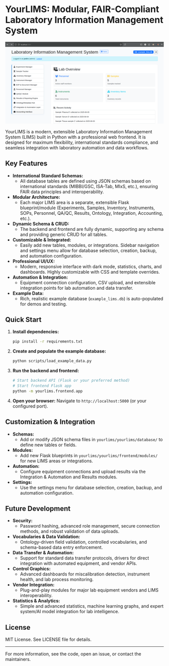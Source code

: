 # YourLIMS: Modular, FAIR-Compliant Laboratory Information Management System

![LIMS Screenshot](images/Screenshot_2025-06-26_03-02-17.png)

YourLIMS is a modern, extensible Laboratory Information Management System (LIMS) built in Python with a professional web frontend. It is designed for maximum flexibility, international standards compliance, and seamless integration with laboratory automation and data workflows.

## Key Features

- **International Standard Schemas:**
  - All database tables are defined using JSON schemas based on international standards (MIBBI/GSC, ISA-Tab, MIxS, etc.), ensuring FAIR data principles and interoperability.
- **Modular Architecture:**
  - Each major LIMS area is a separate, extensible Flask blueprint/module (Experiments, Samples, Inventory, Instruments, SOPs, Personnel, QA/QC, Results, Ontology, Integration, Accounting, etc.).
- **Dynamic Schema & CRUD:**
  - The backend and frontend are fully dynamic, supporting any schema and providing generic CRUD for all tables.
- **Customizable & Integrated:**
  - Easily add new tables, modules, or integrations. Sidebar navigation and settings menu allow for database selection, creation, backup, and automation configuration.
- **Professional UI/UX:**
  - Modern, responsive interface with dark mode, statistics, charts, and dashboards. Highly customizable with CSS and template overrides.
- **Automation & Integration:**
  - Equipment connection configuration, CSV upload, and extensible integration points for lab automation and data transfer.
- **Example Data:**
  - Rich, realistic example database (`example_lims.db`) is auto-populated for demos and testing.

## Quick Start

1. **Install dependencies:**
   ```bash
   pip install -r requirements.txt
   ```
2. **Create and populate the example database:**
   ```bash
   python scripts/load_example_data.py
   ```
3. **Run the backend and frontend:**
   ```bash
   # Start backend API (Flask or your preferred method)
   # Start frontend Flask app
   python -m yourlims.frontend.app
   ```
4. **Open your browser:**
   Navigate to `http://localhost:5000` (or your configured port).

## Customization & Integration

- **Schemas:**
  - Add or modify JSON schema files in `yourlims/yourlims/database/` to define new tables or fields.
- **Modules:**
  - Add new Flask blueprints in `yourlims/yourlims/frontend/modules/` for new LIMS areas or integrations.
- **Automation:**
  - Configure equipment connections and upload results via the Integration & Automation and Results modules.
- **Settings:**
  - Use the settings menu for database selection, creation, backup, and automation configuration.

## Future Development

- **Security:**
  - Password hashing, advanced role management, secure connection methods, and robust validation of data uploads.
- **Vocabularies & Data Validation:**
  - Ontology-driven field validation, controlled vocabularies, and schema-based data entry enforcement.
- **Data Transfer & Automation:**
  - Support for standard data transfer protocols, drivers for direct integration with automated equipment, and vendor APIs.
- **Control Graphics:**
  - Advanced dashboards for miscalibration detection, instrument health, and lab process monitoring.
- **Vendor Integration:**
  - Plug-and-play modules for major lab equipment vendors and LIMS interoperability.
- **Statistics & Analytics:**
  - Simple and advanced statistics, machine learning graphs, and expert system/AI model integration for lab intelligence.

## License
MIT License. See LICENSE file for details.

---

For more information, see the code, open an issue, or contact the maintainers.
